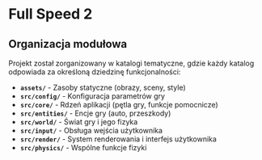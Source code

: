 # Full Speed 2

## Organizacja modułowa

Projekt został zorganizowany w katalogi tematyczne, gdzie każdy katalog odpowiada za określoną dziedzinę funkcjonalności:

- **`assets/`** - Zasoby statyczne (obrazy, sceny, style)
- **`src/config/`** - Konfiguracja parametrów gry
- **`src/core/`** - Rdzeń aplikacji (pętla gry, funkcje pomocnicze)
- **`src/entities/`** - Encje gry (auto, przeszkody)
- **`src/world/`** - Świat gry i jego fizyka
- **`src/input/`** - Obsługa wejścia użytkownika
- **`src/render/`** - System renderowania i interfejs użytkownika
- **`src/physics/`** - Wspólne funkcje fizyki

